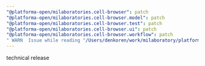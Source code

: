 ```yaml
---
"@platforma-open/milaboratories.cell-browser": patch
"@platforma-open/milaboratories.cell-browser.model": patch
"@platforma-open/milaboratories.cell-browser.test": patch
"@platforma-open/milaboratories.cell-browser.ui": patch
"@platforma-open/milaboratories.cell-browser.workflow": patch
" WARN  Issue while reading "/Users/denkoren/work/milaboratory/platforma/platforma-open/cell-browser/.npmrc". Failed to replace env in config: ${NPMJS_TOKEN}": patch
---
```


technical release
